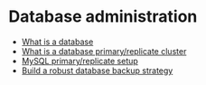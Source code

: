 # Database administration

-   [What is a database](https://www.techtarget.com/searchdatamanagement/definition/database "What is a database")
-   [What is a database primary/replicate cluster](https://www.digitalocean.com/community/tutorials/how-to-choose-a-redundancy-plan-to-ensure-high-availability#sql-replication "What is a database primary/replicate cluster")
-   [MySQL primary/replicate setup](https://www.digitalocean.com/community/tutorials/how-to-set-up-replication-in-mysql "MySQL primary/replicate setup")
-   [Build a robust database backup strategy](https://www.databasejournal.com/ms-sql/developing-a-sql-server-backup-strategy/ "Build a robust database backup strategy")
